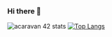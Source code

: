 ### Hi there 👋

![acaravan 42 stats](https://badge42.herokuapp.com/api/stats/acaravan)
[![Top Langs](https://github-readme-stats.vercel.app/api/top-langs/?username=acaravantesnov&layout=compact)](https://github.com/anuraghazra/github-readme-stats)

